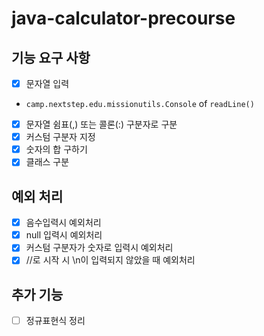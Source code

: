 # java-calculator-precourse

## 기능 요구 사항
- [x]  문자열 입력
  - `camp.nextstep.edu.missionutils.Console` of `readLine()`
- [x]  문자열 쉼표(,) 또는 콜론(:) 구분자로 구분
- [x]  커스텀 구분자 지정
- [x]  숫자의 합 구하기
- [x]  클래스 구분

## 예외 처리
- [x]  음수입력시 예외처리
- [x]  null 입력시 예외처리
- [x]  커스텀 구분자가 숫자로 입력시 예외처리
- [x]  //로 시작 시 \n이 입력되지 않았을 때 예외처리

## 추가 기능
- [ ] 정규표현식 정리
